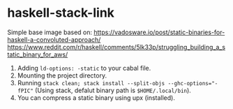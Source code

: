 # haskell-stack-link
Simple base image based on:
https://vadosware.io/post/static-binaries-for-haskell-a-convoluted-approach/
https://www.reddit.com/r/haskell/comments/5lk33p/struggling_building_a_static_binary_for_aws/

1. Adding `ld-options: -static` to your cabal file.
2. Mounting the project directory.
3. Running `stack clean; stack install --split-objs --ghc-options="-fPIC"` (Using stack, defalut binary path is `$HOME/.local/bin`).
4. You can compress a static binary using upx (installed).
